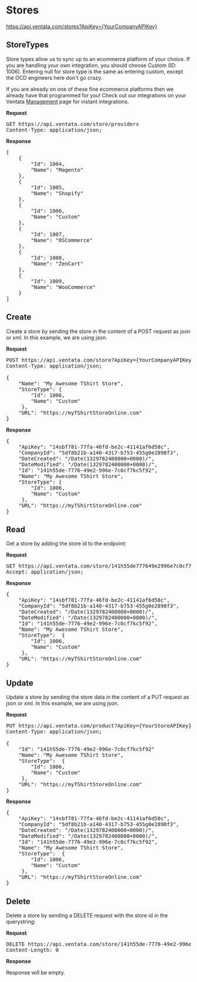 Stores
============

https://api.ventata.com/stores?ApiKey={YourCompanyAPIKey}

StoreTypes
-------------------------

Store types allow us to sync up to an ecommerce platform of your choice.   If you are handling your own integration, you should choose Custom (ID: 1006).  Entering null for store type is the same as entering custom, except the OCD engineers here don't go crazy.

If you are already on one of these fine ecommerce platforms then we already have that programmed for you!  Check out our integrations on your Ventata [Management](https://manage.ventata.com/) page for instant integrations.

**Request**
<pre>
GET https://api.ventata.com/store/providers
Content-Type: application/json;
</pre>

**Response**
<pre>
[
    {
        "Id": 1004,
        "Name": "Magento"
    },
    {
        "Id": 1005,
        "Name": "Shopify"
    },
    {
        "Id": 1006,
        "Name": "Custom"
    },
    {
        "Id": 1007,
        "Name": "OSCommerce"
    },
    {
        "Id": 1008,
        "Name": "ZenCart"
    },
    {
        "Id": 1009,
        "Name": "WooCommerce"
    }
]
</pre>

Create
-------------------------

Create a store by sending the store in the content of a POST request as json or xml.   In this example, we are using json.

**Request**
<pre>
POST https://api.ventata.com/store?ApiKey={YourCompanyAPIKey}
Content-Type: application/json;

{
    "Name": "My Awesome TShirt Store",
    "StoreType": {
        "Id": 1006,
        "Name": "Custom"
     },
    "URL": "https://myTShirtStoreOnline.com"
}
</pre>

**Response**
<pre>
{
    "ApiKey": "14sbf781-77fa-46fd-be2c-41141af6d58c",
    "CompanyId": "5df8b21b-a140-4317-b753-455g0e2898f3",
    "DateCreated": "/Date(1329782400000+0000)/",
    "DateModified": "/Date(1329782400000+0000)/",
    "Id": "141h55de-7776-49e2-996e-7c0cf7kc5f92",
    "Name": "My Awesome TShirt Store",
    "StoreType": {
        "Id": 1006,
        "Name": "Custom"
     },
    "URL": "https://myTShirtStoreOnline.com"
}
</pre>


Read
-------------------------
Get a store by adding the store id to the endpoint:

**Request**
<pre>
GET https://api.ventata.com/store/141h55de777649e2996e7c0cf7kc5f92?ApiKey={YourStoreAPIKey}
Accept: application/json;
</pre>

**Response**
<pre>
{
    "ApiKey": "14sbf781-77fa-46fd-be2c-41141af6d58c",
    "CompanyId": "5df8b21b-a140-4317-b753-455g0e2898f3",
    "DateCreated": "/Date(1329782400000+0000)/",
    "DateModified": "/Date(1329782400000+0000)/",
    "Id": "141h55de-7776-49e2-996e-7c0cf7kc5f92",
    "Name": "My Awesome TShirt Store",
    "StoreType":  {
        "Id": 1006,
        "Name": "Custom"
     },
    "URL": "https://myTShirtStoreOnline.com"
}
</pre>


Update
-------------------------
Update a store by sending the store data in the content of a PUT request as json or xml.   In this example, we are using json.

**Request**
<pre>
PUT https://api.ventata.com/product?ApiKey={YourStoreAPIKey}
Content-Type: application/json;

{
    "Id": "141h55de-7776-49e2-996e-7c0cf7kc5f92"
    "Name": "My Awesome TShirt Store",
    "StoreType":  {
        "Id": 1006,
        "Name": "Custom"
     },
    "URL": "https://myTShirtStoreOnline.com"
}
</pre>

**Response**
<pre>
{
    "ApiKey": "14sbf781-77fa-46fd-be2c-41141af6d58c",
    "CompanyId": "5df8b21b-a140-4317-b753-455g0e2898f3",
    "DateCreated": "/Date(1329782400000+0000)/",
    "DateModified": "/Date(1329782400000+0000)/",
    "Id": "141h55de-7776-49e2-996e-7c0cf7kc5f92",
    "Name": "My Awesome TShirt Store",
    "StoreType":  {
        "Id": 1006,
        "Name": "Custom"
     },
    "URL": "https://myTShirtStoreOnline.com"
}
</pre>


Delete
-------------------------
Delete a store by sending a DELETE request with the store id in the querystring:

**Request**
<pre>
DELETE https://api.ventata.com/store/141h55de-7776-49e2-996e-7c0cf7kc5f92?ApiKey={YourStoreAPIKey}
Content-Length: 0
</pre>

**Response**

Response will be empty.


